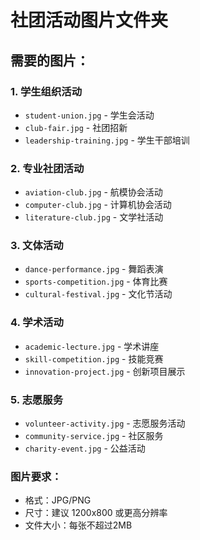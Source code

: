 # 社团活动图片文件夹

## 需要的图片：

### 1. 学生组织活动
- `student-union.jpg` - 学生会活动
- `club-fair.jpg` - 社团招新
- `leadership-training.jpg` - 学生干部培训

### 2. 专业社团活动
- `aviation-club.jpg` - 航模协会活动
- `computer-club.jpg` - 计算机协会活动
- `literature-club.jpg` - 文学社活动

### 3. 文体活动
- `dance-performance.jpg` - 舞蹈表演
- `sports-competition.jpg` - 体育比赛
- `cultural-festival.jpg` - 文化节活动

### 4. 学术活动
- `academic-lecture.jpg` - 学术讲座
- `skill-competition.jpg` - 技能竞赛
- `innovation-project.jpg` - 创新项目展示

### 5. 志愿服务
- `volunteer-activity.jpg` - 志愿服务活动
- `community-service.jpg` - 社区服务
- `charity-event.jpg` - 公益活动

### 图片要求：
- 格式：JPG/PNG
- 尺寸：建议 1200x800 或更高分辨率
- 文件大小：每张不超过2MB